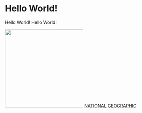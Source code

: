 <h1>Hello World!</h1>
    <p>Hello World! Hello World!</p>
    <img src="flowers-keukenhof-holland_2x3.avif" width="250">
    <a href="https://www.nationalgeographic.com/travel/article/beautiful-flower-destinations-around-the-world">NATIONAL GEOGRAPHIC</a?>
